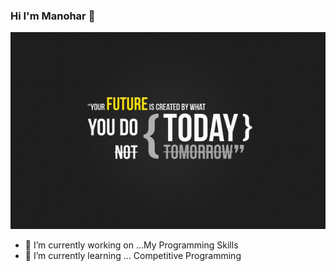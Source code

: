 ### Hi I'm Manohar 👋

![github](https://github.com/gmanohar21/gmanohar21/blob/master/img1.jpg)

- 🔭 I’m currently working on ...My Programming Skills
- 🌱 I’m currently learning ... Competitive Programming
<!--
- 👯 I’m looking to collaborate on ...
- 🤔 I’m looking for help with ...
- 💬 Ask me about ...
- 📫 How to reach me: ...
- 😄 Pronouns: ...
- ⚡ Fun fact: ...

**gmanohar21/gmanohar21** is a ✨ _special_ ✨ repository because its `README.md` (this file) appears on your GitHub profile.

Here are some ideas to get you started:
-->
